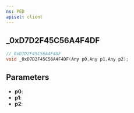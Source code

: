 ```yaml
---
ns: PED
apiset: client
---
```

## _0xD7D2F45C56A4F4DF

```c
// 0xD7D2F45C56A4F4DF
void _0xD7D2F45C56A4F4DF(Any p0,Any p1,Any p2);
```


## Parameters
* **p0**:
* **p1**:
* **p2**:




